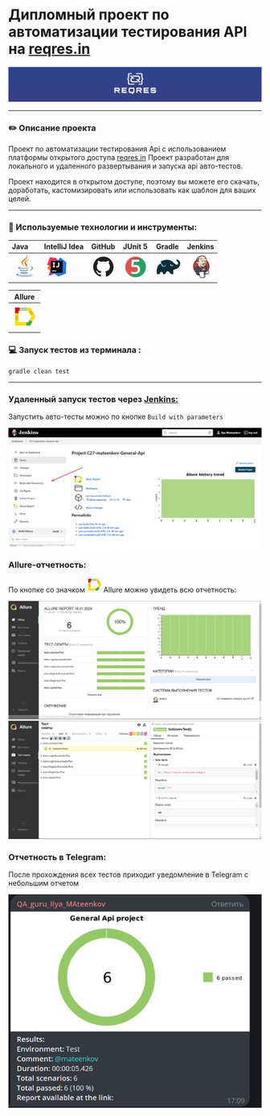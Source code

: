 # Дипломный проект по автоматизации тестирования API на [reqres.in](https://reqres.in/)
![img.png](picture/img.png)

---

### ✏️ Описание проекта 
Проект по автоматизации тестирования Api с использованием платформы открытого доступа [reqres.in](https://reqres.in/)
Проект разработан для локального и удаленного  развертывания и запуска api авто-тестов. 

Проект находится в открытом доступе, поэтому вы можете его скачать, доработать, кастомизировать или использовать как шаблон для ваших целей.

---

### 🧰 Используемые технологии и инструменты:

| Java                                                                                                      | IntelliJ Idea                                                                                                                 | GitHub                                                                                                     | JUnit 5                                                                                                           | Gradle                                                                                                     | Jenkins                                                                                                           |
|:----------------------------------------------------------------------------------------------------------|-------------------------------------------------------------------------------------------------------------------------------|------------------------------------------------------------------------------------------------------------|-------------------------------------------------------------------------------------------------------------------|------------------------------------------------------------------------------------------------------------|-------------------------------------------------------------------------------------------------------------------:|
| <a href="https://www.java.com/"><img alt="Java" height="50" src="picture/Java.svg" width="50"/></a>  | <a id ="tech" href="https://www.jetbrains.com/idea/"><img alt="IDEA" height="50" src="picture/Idea.svg" width="50"/></a> | <a href="https://github.com/"><img alt="Github" height="50" src="picture/GitHub.svg" width="50"/></a> | <a href="https://junit.org/junit5/"><img alt="JUnit 5" height="50" src="picture/Junit5.svg" width="50"/></a> | <a href="https://gradle.org/"><img alt="Gradle" height="50" src="picture/Gradle.svg" width="50"/></a>  |   <a href="https://www.jenkins.io/"><img alt="Jenkins" height="50" src="picture/Jenkins.svg" width="50"/></a> |


| Allure                                                                                                                     |
|----------------------------------------------------------------------------------------------------------------------------|
| <a href="https://github.com/allure-framework"><img alt="Allure" height="50" src="picture/Allure.svg" width="50"/></a> |



### 💻 Запуск тестов из терминала :

`gradle clean test`

---

### Удаленный запуск тестов через [Jenkins:](https://jenkins.autotests.cloud/job/C27-mateenkov-General-Api/)

Запустить авто-тесты можно по кнопке ```Build with parameters```

![img.png](notifications/startbuild.png)

### Allure-отчетность:

По кнопке со значком ![img.png](notifications/iconAllure.png) Allure можно увидеть всю отчетность:

![img.png](notifications/owerViewAllure.png)
![img.png](notifications/AllureReport.png)

### Отчетность в Telegram:

После прохождения всех тестов приходит уведомление в Telegram с небольшим отчетом

![img_1.png](notifications/telegramReport.png)
